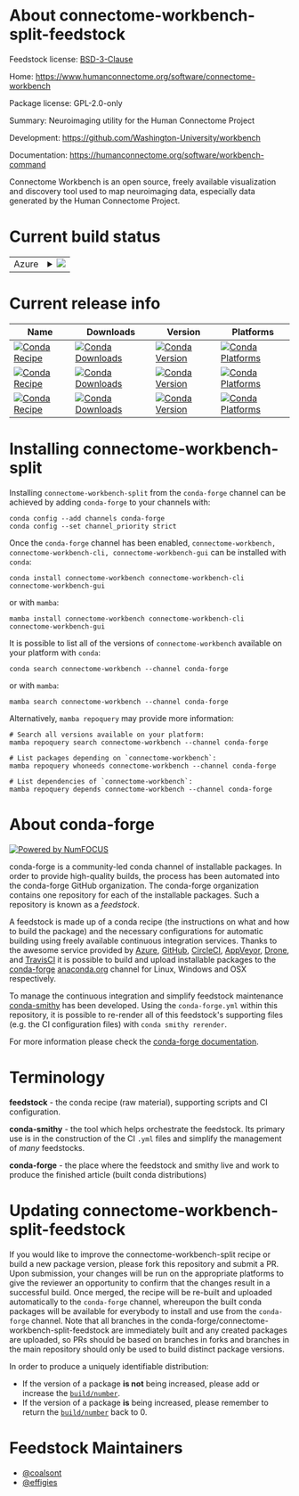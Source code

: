 About connectome-workbench-split-feedstock
==========================================

Feedstock license: [BSD-3-Clause](https://github.com/conda-forge/connectome-workbench-split-feedstock/blob/main/LICENSE.txt)

Home: https://www.humanconnectome.org/software/connectome-workbench

Package license: GPL-2.0-only

Summary: Neuroimaging utility for the Human Connectome Project

Development: https://github.com/Washington-University/workbench

Documentation: https://humanconnectome.org/software/workbench-command

Connectome Workbench is an open source, freely available visualization and discovery
tool used to map neuroimaging data, especially data generated by the Human
Connectome Project.


Current build status
====================


<table>
    
  <tr>
    <td>Azure</td>
    <td>
      <details>
        <summary>
          <a href="https://dev.azure.com/conda-forge/feedstock-builds/_build/latest?definitionId=24103&branchName=main">
            <img src="https://dev.azure.com/conda-forge/feedstock-builds/_apis/build/status/connectome-workbench-split-feedstock?branchName=main">
          </a>
        </summary>
        <table>
          <thead><tr><th>Variant</th><th>Status</th></tr></thead>
          <tbody><tr>
              <td>linux_64_build_variantqt</td>
              <td>
                <a href="https://dev.azure.com/conda-forge/feedstock-builds/_build/latest?definitionId=24103&branchName=main">
                  <img src="https://dev.azure.com/conda-forge/feedstock-builds/_apis/build/status/connectome-workbench-split-feedstock?branchName=main&jobName=linux&configuration=linux%20linux_64_build_variantqt" alt="variant">
                </a>
              </td>
            </tr><tr>
              <td>linux_64_build_variantqt6</td>
              <td>
                <a href="https://dev.azure.com/conda-forge/feedstock-builds/_build/latest?definitionId=24103&branchName=main">
                  <img src="https://dev.azure.com/conda-forge/feedstock-builds/_apis/build/status/connectome-workbench-split-feedstock?branchName=main&jobName=linux&configuration=linux%20linux_64_build_variantqt6" alt="variant">
                </a>
              </td>
            </tr>
          </tbody>
        </table>
      </details>
    </td>
  </tr>
</table>

Current release info
====================

| Name | Downloads | Version | Platforms |
| --- | --- | --- | --- |
| [![Conda Recipe](https://img.shields.io/badge/recipe-connectome--workbench-green.svg)](https://anaconda.org/conda-forge/connectome-workbench) | [![Conda Downloads](https://img.shields.io/conda/dn/conda-forge/connectome-workbench.svg)](https://anaconda.org/conda-forge/connectome-workbench) | [![Conda Version](https://img.shields.io/conda/vn/conda-forge/connectome-workbench.svg)](https://anaconda.org/conda-forge/connectome-workbench) | [![Conda Platforms](https://img.shields.io/conda/pn/conda-forge/connectome-workbench.svg)](https://anaconda.org/conda-forge/connectome-workbench) |
| [![Conda Recipe](https://img.shields.io/badge/recipe-connectome--workbench--cli-green.svg)](https://anaconda.org/conda-forge/connectome-workbench-cli) | [![Conda Downloads](https://img.shields.io/conda/dn/conda-forge/connectome-workbench-cli.svg)](https://anaconda.org/conda-forge/connectome-workbench-cli) | [![Conda Version](https://img.shields.io/conda/vn/conda-forge/connectome-workbench-cli.svg)](https://anaconda.org/conda-forge/connectome-workbench-cli) | [![Conda Platforms](https://img.shields.io/conda/pn/conda-forge/connectome-workbench-cli.svg)](https://anaconda.org/conda-forge/connectome-workbench-cli) |
| [![Conda Recipe](https://img.shields.io/badge/recipe-connectome--workbench--gui-green.svg)](https://anaconda.org/conda-forge/connectome-workbench-gui) | [![Conda Downloads](https://img.shields.io/conda/dn/conda-forge/connectome-workbench-gui.svg)](https://anaconda.org/conda-forge/connectome-workbench-gui) | [![Conda Version](https://img.shields.io/conda/vn/conda-forge/connectome-workbench-gui.svg)](https://anaconda.org/conda-forge/connectome-workbench-gui) | [![Conda Platforms](https://img.shields.io/conda/pn/conda-forge/connectome-workbench-gui.svg)](https://anaconda.org/conda-forge/connectome-workbench-gui) |

Installing connectome-workbench-split
=====================================

Installing `connectome-workbench-split` from the `conda-forge` channel can be achieved by adding `conda-forge` to your channels with:

```
conda config --add channels conda-forge
conda config --set channel_priority strict
```

Once the `conda-forge` channel has been enabled, `connectome-workbench, connectome-workbench-cli, connectome-workbench-gui` can be installed with `conda`:

```
conda install connectome-workbench connectome-workbench-cli connectome-workbench-gui
```

or with `mamba`:

```
mamba install connectome-workbench connectome-workbench-cli connectome-workbench-gui
```

It is possible to list all of the versions of `connectome-workbench` available on your platform with `conda`:

```
conda search connectome-workbench --channel conda-forge
```

or with `mamba`:

```
mamba search connectome-workbench --channel conda-forge
```

Alternatively, `mamba repoquery` may provide more information:

```
# Search all versions available on your platform:
mamba repoquery search connectome-workbench --channel conda-forge

# List packages depending on `connectome-workbench`:
mamba repoquery whoneeds connectome-workbench --channel conda-forge

# List dependencies of `connectome-workbench`:
mamba repoquery depends connectome-workbench --channel conda-forge
```


About conda-forge
=================

[![Powered by
NumFOCUS](https://img.shields.io/badge/powered%20by-NumFOCUS-orange.svg?style=flat&colorA=E1523D&colorB=007D8A)](https://numfocus.org)

conda-forge is a community-led conda channel of installable packages.
In order to provide high-quality builds, the process has been automated into the
conda-forge GitHub organization. The conda-forge organization contains one repository
for each of the installable packages. Such a repository is known as a *feedstock*.

A feedstock is made up of a conda recipe (the instructions on what and how to build
the package) and the necessary configurations for automatic building using freely
available continuous integration services. Thanks to the awesome service provided by
[Azure](https://azure.microsoft.com/en-us/services/devops/), [GitHub](https://github.com/),
[CircleCI](https://circleci.com/), [AppVeyor](https://www.appveyor.com/),
[Drone](https://cloud.drone.io/welcome), and [TravisCI](https://travis-ci.com/)
it is possible to build and upload installable packages to the
[conda-forge](https://anaconda.org/conda-forge) [anaconda.org](https://anaconda.org/)
channel for Linux, Windows and OSX respectively.

To manage the continuous integration and simplify feedstock maintenance
[conda-smithy](https://github.com/conda-forge/conda-smithy) has been developed.
Using the ``conda-forge.yml`` within this repository, it is possible to re-render all of
this feedstock's supporting files (e.g. the CI configuration files) with ``conda smithy rerender``.

For more information please check the [conda-forge documentation](https://conda-forge.org/docs/).

Terminology
===========

**feedstock** - the conda recipe (raw material), supporting scripts and CI configuration.

**conda-smithy** - the tool which helps orchestrate the feedstock.
                   Its primary use is in the construction of the CI ``.yml`` files
                   and simplify the management of *many* feedstocks.

**conda-forge** - the place where the feedstock and smithy live and work to
                  produce the finished article (built conda distributions)


Updating connectome-workbench-split-feedstock
=============================================

If you would like to improve the connectome-workbench-split recipe or build a new
package version, please fork this repository and submit a PR. Upon submission,
your changes will be run on the appropriate platforms to give the reviewer an
opportunity to confirm that the changes result in a successful build. Once
merged, the recipe will be re-built and uploaded automatically to the
`conda-forge` channel, whereupon the built conda packages will be available for
everybody to install and use from the `conda-forge` channel.
Note that all branches in the conda-forge/connectome-workbench-split-feedstock are
immediately built and any created packages are uploaded, so PRs should be based
on branches in forks and branches in the main repository should only be used to
build distinct package versions.

In order to produce a uniquely identifiable distribution:
 * If the version of a package **is not** being increased, please add or increase
   the [``build/number``](https://docs.conda.io/projects/conda-build/en/latest/resources/define-metadata.html#build-number-and-string).
 * If the version of a package **is** being increased, please remember to return
   the [``build/number``](https://docs.conda.io/projects/conda-build/en/latest/resources/define-metadata.html#build-number-and-string)
   back to 0.

Feedstock Maintainers
=====================

* [@coalsont](https://github.com/coalsont/)
* [@effigies](https://github.com/effigies/)

